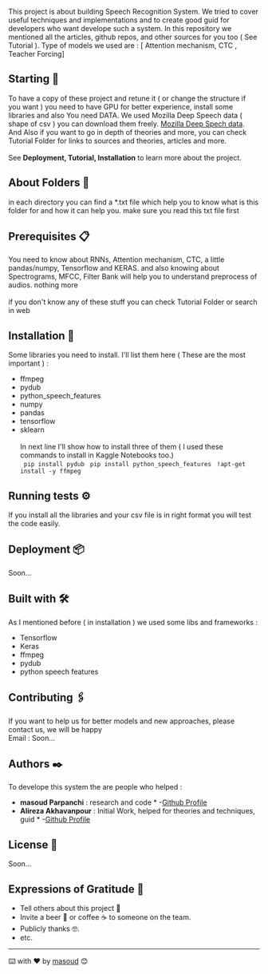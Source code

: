 
This project is about building Speech Recognition System. We tried to cover useful techniques and implementations and to create good guid for developers who want develope such a system. In this repository we mentioned all the articles, github repos, and other sources for you too ( See Tutorial ). Type of models we used are : [ Attention mechanism, CTC , Teacher Forcing]

## Starting 🚀

To have a copy of these project and retune it ( or change the structure if you want ) you need to have GPU for better experience, install some libraries and also You need DATA. We used Mozilla Deep Speech data ( shape of csv ) you can download them freely. [Mozilla Deep Spech data](https://voice.mozilla.org/en/datasets). <br>
And Also if you want to go in depth of theories and more, you can check Tutorial Folder for links to sources and theories, articles and more.<br><br>
See **Deployment, Tutorial, Installation** to learn more about the project.


## About Folders 📁

in each directory you can find a *.txt file which help you to know what is this folder for and how it can help you. make sure you read this txt file first

## Prerequisites 📋

You need to know about RNNs, Attention mechanism, CTC, a little pandas/numpy, Tensorflow and KERAS. and also knowing about Spectrograms, MFCC, Filter Bank will help you to understand preprocess of audios. nothing more <br><br>
if you don't know any of these stuff you can check Tutorial Folder or search in web


## Installation 🔧

Some libraries you need to install. I'll list them here ( These are the most important ) : <br>
* ffmpeg
* pydub
* python_speech_features
* numpy
* pandas
* tensorflow
* sklearn
<br> <br>
In next line I'll show how to install three of them ( I used these commands to install in Kaggle Notebooks too.)<br>
`` 
pip install pydub
`` 
`` 
pip install python_speech_features
`` 
`` 
!apt-get install -y ffmpeg
`` 



## Running tests ⚙️

If you install all the libraries and your csv file is in right format you will test the code easily.



## Deployment 📦

Soon...

## Built with 🛠️

As I mentioned before ( in installation ) we used some libs and frameworks : 

* Tensorflow
* Keras
* ffmpeg
* pydub 
* python speech features

## Contributing 🖇️

If you want to help us for better models and new approaches, please contact us, we will be happy
<br>
Email : Soon...





## Authors ✒️

To develope this system the are people who helped : 

* **masoud Parpanchi** : research and code * -[Github Profile](https://github.com/masoudMZB)
* **Alireza Akhavanpour** : Initial Work, helped for theories and techniques, guid * -[Github Profile](https://github.com/Alireza-Akhavan)


## License 📄

Soon...

## Expressions of Gratitude 🎁

* Tell others about this project 📢
* Invite a beer 🍺 or coffee ☕ to someone on the team. 
* Publicly thanks 🤓.
* etc.



---
⌨️ with ❤️ by [masoud](https://github.com/masoudMZB) 😊
